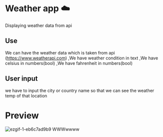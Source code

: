 # Weather app :cloud:

Displaying weather data from api

## Use 
We can have the weather data which is taken from api (https://www.weatherapi.com)
,We have weather condition in text 
,We have celsius in numbers(bool)
,We have fahrenheit in numbers(bool)

## User input 
we have to input the city or country name 
so that we can see the weather temp of that location

# Preview
![ezgif-1-eb6c7ad9b9 WWWwwww](https://user-images.githubusercontent.com/77569820/205559433-c28f71f3-87f2-467c-9f8b-641fd7dc4bf9.gif)
